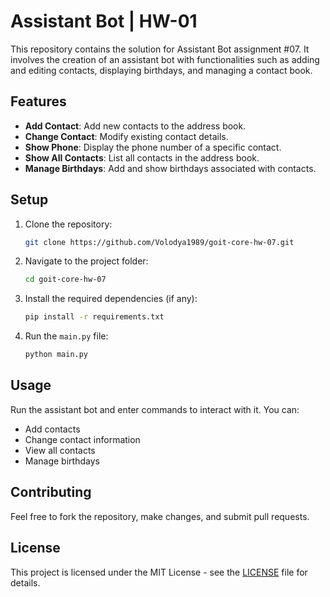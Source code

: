
# Assistant Bot | HW-01

This repository contains the solution for Assistant Bot assignment #07. It involves the creation of an assistant bot with functionalities such as adding and editing contacts, displaying birthdays, and managing a contact book.

## Features
- **Add Contact**: Add new contacts to the address book.
- **Change Contact**: Modify existing contact details.
- **Show Phone**: Display the phone number of a specific contact.
- **Show All Contacts**: List all contacts in the address book.
- **Manage Birthdays**: Add and show birthdays associated with contacts.

## Setup
1. Clone the repository:
   ```bash
   git clone https://github.com/Volodya1989/goit-core-hw-07.git
   ```

2. Navigate to the project folder:
   ```bash
   cd goit-core-hw-07
   ```

3. Install the required dependencies (if any):
   ```bash
   pip install -r requirements.txt
   ```

4. Run the `main.py` file:
   ```bash
   python main.py
   ```

## Usage
Run the assistant bot and enter commands to interact with it. You can:
- Add contacts
- Change contact information
- View all contacts
- Manage birthdays

## Contributing
Feel free to fork the repository, make changes, and submit pull requests.

## License
This project is licensed under the MIT License - see the [LICENSE](LICENSE) file for details.
